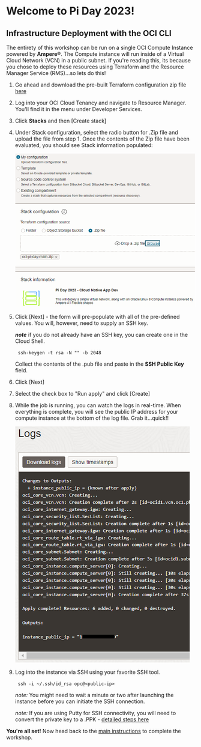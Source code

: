 # Welcome to Pi Day 2023!

## Infrastructure Deployment with the OCI CLI

The entirety of this workshop can be run on a single OCI Compute Instance powered by **Ampere®**. The Compute instance will run inside of a Virtual Cloud Network (VCN) in a public subnet. If you're reading this, its because you chose to deploy these resources using Terraform and the Resource Manager Service (RMS)...so lets do this!

1. Go ahead and download the pre-built Terraform configuration zip file [here](https://github.com/enschilling/pi-day-tutorial/blob/es-infra-deployment-steps/terraform/oci-pi-day-main.zip)

2. Log into your OCI Cloud Tenancy and navigate to Resource Manager. You'll find it in the menu under Developer Services.

3. Click **Stacks** and then [Create stack]

4. Under Stack configuration, select the radio button for .Zip file and upload the file from step 1. Once the contents of the Zip file have been evaluated, you should see Stack information populated:

    ![RMS Stack Info](images/rms-create-stack.png)

5. Click [Next] - the form will pre-populate with all of the pre-defined values. You will, however, need to supply an SSH key.

    _**note**_ if you do not already have an SSH key, you can create one in the Cloud Shell.

        ssh-keygen -t rsa -N "" -b 2048

    Collect the contents of the .pub file and paste in the **SSH Public Key** field.

6. Click [Next]

7. Select the check box to "Run apply" and click [Create]

8. While the job is running, you can watch the logs in real-time. When everything is complete, you will see the public IP address for your compute instance at the bottom of the log file. Grab it...quick!!

    ![Log Output Public IP](images/rms-publicip.png)

9. Log into the instance via SSH using your favorite SSH tool. 

        ssh -i ~/.ssh/id_rsa opc@<public-ip>

    *note:* You might need to wait a minute or two after launching the instance before you can initiate the SSH connection.

    *note:* If you are using Putty for SSH connectivity, you will need to convert the private key to a .PPK - [detailed steps here](https://docs.oracle.com/en/cloud/paas/goldengate-cloud/tutorial-change-private-key-format/)

**You're all set!** Now head back to the [main instructions](README.md#application-setup-and-deployment) to complete the workshop.

